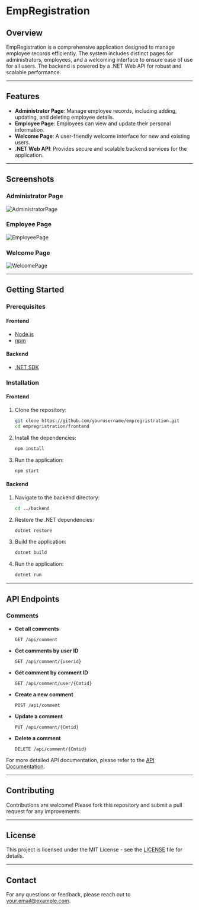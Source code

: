 


# EmpRegistration

## Overview
EmpRegistration is a comprehensive application designed to manage employee records efficiently. The system includes distinct pages for administrators, employees, and a welcoming interface to ensure ease of use for all users. The backend is powered by a .NET Web API for robust and scalable performance.

---

## Features

- **Administrator Page**: Manage employee records, including adding, updating, and deleting employee details.
- **Employee Page**: Employees can view and update their personal information.
- **Welcome Page**: A user-friendly welcome interface for new and existing users.
- **.NET Web API**: Provides secure and scalable backend services for the application.

---

## Screenshots

### Administrator Page
![AdministratorPage](https://github.com/Manohar-dev/EmployeeManagementSystem/assets/119424432/003ad8f9-a6f1-44ff-b386-df5fe175ebc1)

### Employee Page
![EmployeePage](https://github.com/Manohar-dev/EmployeeManagementSystem/assets/119424432/d8f4867e-28e7-4459-bd0b-d37d73c9eb6f)

### Welcome Page
![WelcomePage](https://github.com/Manohar-dev/EmployeeManagementSystem/assets/119424432/ca400867-b4c6-470b-9331-0957ae2cff0b)

---

## Getting Started

### Prerequisites

#### Frontend
- [Node.js](https://nodejs.org/)
- [npm](https://www.npmjs.com/)

#### Backend
- [.NET SDK](https://dotnet.microsoft.com/download)

### Installation

#### Frontend

1. Clone the repository:
    ```bash
    git clone https://github.com/yourusername/empregristration.git
    cd empregristration/frontend
    ```

2. Install the dependencies:
    ```bash
    npm install
    ```

3. Run the application:
    ```bash
    npm start
    ```

#### Backend

1. Navigate to the backend directory:
    ```bash
    cd ../backend
    ```

2. Restore the .NET dependencies:
    ```bash
    dotnet restore
    ```

3. Build the application:
    ```bash
    dotnet build
    ```

4. Run the application:
    ```bash
    dotnet run
    ```

---

## API Endpoints

### Comments

- **Get all comments**
    ```http
    GET /api/comment
    ```

- **Get comments by user ID**
    ```http
    GET /api/comment/{userid}
    ```

- **Get comment by comment ID**
    ```http
    GET /api/comment/user/{Cmtid}
    ```

- **Create a new comment**
    ```http
    POST /api/comment
    ```

- **Update a comment**
    ```http
    PUT /api/comment/{Cmtid}
    ```

- **Delete a comment**
    ```http
    DELETE /api/comment/{Cmtid}
    ```

For more detailed API documentation, please refer to the [API Documentation](docs/api.md).

---

## Contributing

Contributions are welcome! Please fork this repository and submit a pull request for any improvements.

---

## License

This project is licensed under the MIT License - see the [LICENSE](LICENSE) file for details.

---

## Contact

For any questions or feedback, please reach out to [your.email@example.com](mailto:your.email@example.com).


